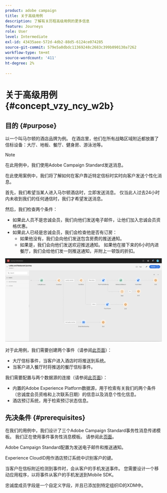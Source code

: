 ```yaml
---
product: adobe campaign
title: 关于高级用例
description: 了解有关历程高级用例的更多信息
feature: Journeys
role: User
level: Intermediate
exl-id: 43435aee-572d-4db2-88d5-6124ce074285
source-git-commit: 579e5a0dbdc11369248c2683c399b090130a7262
workflow-type: tm+mt
source-wordcount: '411'
ht-degree: 2%

---
```


# 关于高级用例{#concept_vzy_ncy_w2b}

## 目的 {#purpose}

以一个叫马尔顿的酒店品牌为例。 在酒店里，他们在所有战略区域附近都放置了信标设备：大厅、地板、餐厅、健身房、游泳池等。

>[!NOTE]
>
>在此用例中，我们使用Adobe Campaign Standard发送消息。

在此使用案例中，我们将了解如何在客户靠近特定信标时实时向客户发送个性化消息。

首先，我们希望当某人进入马尔顿酒店时，立即发送消息。 仅当此人过去24小时内未收到我们的任何通信时，我们才希望发送消息。

然后，我们检查两个条件：

* 如果此人员不是忠诚会员，我们向他们发送电子邮件，让他们加入忠诚会员资格优惠。
* 如果此人已经是忠诚会员，我们会检查他是否有订房：
   * 如果他没有，我们会向他们发送包含房费的推送通知。
   * 如果是，我们会向他们发送欢迎推送通知。 如果他在接下来的6小时内进餐厅，我们会给他们发一则推送通知，并附上一顿饭的折扣。

![](../assets/journeyuc2_29.png)

对于此用例，我们需要创建两个事件（请参阅[此页面](../usecase/configuring-the-events.md)）：

* 大厅信标事件，当客户进入酒店时将推送到系统。
* 当客户进入餐厅时将推送的餐厅信标事件。

我们需要配置与两个数据源的连接（请参阅[此页面](../usecase/configuring-the-data-sources.md)）：

* 内置的Adobe Experience Platform数据源，用于检索有关我们的两个条件（忠诚度会员资格和上次联系日期）的信息以及消息个性化信息。
* 酒店预订系统，用于检索预订状态信息。

## 先决条件 {#prerequisites}

在我们的用例中，我们设计了三个Adobe Campaign Standard事务性消息传递模板。 我们正在使用事件事务性消息模板。 请参阅此[页面](https://experienceleague.adobe.com/docs/campaign-standard/using/communication-channels/transactional-messaging/getting-started-with-transactional-msg.html?lang=zh-Hans)。

Adobe Campaign Standard配置为发送电子邮件和推送通知。

Experience CloudID用作酒店预订系统中识别客户的键。

当客户在信标附近检测到事件时，会从客户的手机发送事件。 您需要设计一个移动应用程序，以将事件从客户的手机发送到Mobile SDK。

忠诚度成员字段是一个自定义字段，并且已添加到特定组织ID的XDM中。
